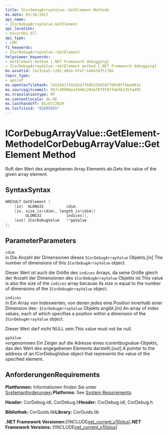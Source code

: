 ```yaml
---
title: ICorDebugArrayValue::GetElement-Methode
ms.date: 03/30/2017
api_name:
- ICorDebugArrayValue.GetElement
api_location:
- mscordbi.dll
api_type:
- COM
f1_keywords:
- ICorDebugArrayValue::GetElement
helpviewer_keywords:
- GetElement method [.NET Framework debugging]
- ICorDebugArrayValue::GetElement method [.NET Framework debugging]
ms.assetid: 7ac3cba5-c282-402e-b7ef-b46634f5176b
topic_type:
- apiref
ms.openlocfilehash: 7a52e61f41bd1d7f68523dd16f70010ffbba401e
ms.sourcegitcommit: 957c49696eaf048c284ef8f9f8ffeb562357ad95
ms.translationtype: MT
ms.contentlocale: de-DE
ms.lasthandoff: 05/07/2020
ms.locfileid: "82895035"
---
```

# <a name="icordebugarrayvaluegetelement-method"></a><span data-ttu-id="17512-102">ICorDebugArrayValue::GetElement-Methode</span><span class="sxs-lookup"><span data-stu-id="17512-102">ICorDebugArrayValue::GetElement Method</span></span>
<span data-ttu-id="17512-103">Ruft den Wert des angegebenen Array Elements ab.</span><span class="sxs-lookup"><span data-stu-id="17512-103">Gets the value of the given array element.</span></span>  
  
## <a name="syntax"></a><span data-ttu-id="17512-104">Syntax</span><span class="sxs-lookup"><span data-stu-id="17512-104">Syntax</span></span>  
  
```cpp  
HRESULT GetElement (  
    [in]  ULONG32          cdim,  
    [in, size_is(cdim), length_is(cdim)]
         ULONG32           indices[],  
    [out] ICorDebugValue   **ppValue  
);  
```  
  
## <a name="parameters"></a><span data-ttu-id="17512-105">Parameter</span><span class="sxs-lookup"><span data-stu-id="17512-105">Parameters</span></span>  
 `cdim`  
 <span data-ttu-id="17512-106">in Die Anzahl der Dimensionen dieses `ICorDebugArrayValue` Objekts.</span><span class="sxs-lookup"><span data-stu-id="17512-106">[in] The number of dimensions of this `ICorDebugArrayValue` object.</span></span>  
  
 <span data-ttu-id="17512-107">Dieser Wert ist auch die Größe des `indices` Arrays, da seine Größe gleich der Anzahl der Dimensionen des `ICorDebugArrayValue` Objekts ist.</span><span class="sxs-lookup"><span data-stu-id="17512-107">This value is also the size of the `indices` array because its size is equal to the number of dimensions of the `ICorDebugArrayValue` object.</span></span>  
  
 `indices`  
 <span data-ttu-id="17512-108">in Ein Array von Indexwerten, von denen jedes eine Position innerhalb einer Dimension des- `ICorDebugArrayValue` Objekts angibt.</span><span class="sxs-lookup"><span data-stu-id="17512-108">[in] An array of index values, each of which specifies a position within a dimension of the `ICorDebugArrayValue` object.</span></span>  
  
 <span data-ttu-id="17512-109">Dieser Wert darf nicht NULL sein.</span><span class="sxs-lookup"><span data-stu-id="17512-109">This value must not be null.</span></span>  
  
 `ppValue`  
 <span data-ttu-id="17512-110">vorgenommen Ein Zeiger auf die Adresse eines icorentbugvalue-Objekts, das den Wert des angegebenen Elements darstellt.</span><span class="sxs-lookup"><span data-stu-id="17512-110">[out] A pointer to the address of an ICorDebugValue object that represents the value of the specified element.</span></span>  
  
## <a name="requirements"></a><span data-ttu-id="17512-111">Anforderungen</span><span class="sxs-lookup"><span data-stu-id="17512-111">Requirements</span></span>  
 <span data-ttu-id="17512-112">**Plattformen:** Informationen finden Sie unter [Systemanforderungen](../../get-started/system-requirements.md).</span><span class="sxs-lookup"><span data-stu-id="17512-112">**Platforms:** See [System Requirements](../../get-started/system-requirements.md).</span></span>  
  
 <span data-ttu-id="17512-113">**Header:** CorDebug.idl, CorDebug.h</span><span class="sxs-lookup"><span data-stu-id="17512-113">**Header:** CorDebug.idl, CorDebug.h</span></span>  
  
 <span data-ttu-id="17512-114">**Bibliothek:** CorGuids.lib</span><span class="sxs-lookup"><span data-stu-id="17512-114">**Library:** CorGuids.lib</span></span>  
  
 <span data-ttu-id="17512-115">**.NET Framework Versionen:**[!INCLUDE[net_current_v10plus](../../../../includes/net-current-v10plus-md.md)]</span><span class="sxs-lookup"><span data-stu-id="17512-115">**.NET Framework Versions:** [!INCLUDE[net_current_v10plus](../../../../includes/net-current-v10plus-md.md)]</span></span>
